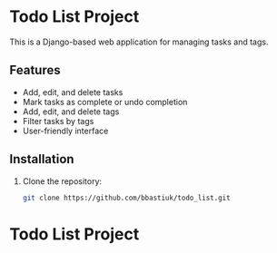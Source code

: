 # Todo List Project

This is a Django-based web application for managing tasks and tags.

## Features

- Add, edit, and delete tasks
- Mark tasks as complete or undo completion
- Add, edit, and delete tags
- Filter tasks by tags
- User-friendly interface

## Installation

1. Clone the repository:
   ```bash
   git clone https://github.com/bbastiuk/todo_list.git
# Todo List Project

